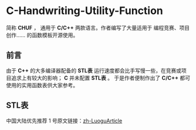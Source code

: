 # C-Handwriting-Utility-Function
简称 **CHUF** ， 通用于 **C/C++** 两款语言。作者编写了大量适用于 编程竞赛、项目创作…… 的函数模板开源使用。

## 前言
由于 **C++** 的大多编译器配备的 **STL表** 运行速度都会比手写慢一些，在竞赛或项目追求上有较大的影响； **C** 并未配置 **STL表** 。 于是作者便制作出了 **C/C++** 都可使用的实用函数表供大家参考。

## STL表

中国大陆优先推荐 $1$ 号原文链接：[zh-LuoguArticle](https://www.luogu.com.cn/article/1dauvsa1)
